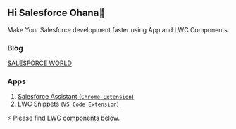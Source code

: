 ## Hi Salesforce Ohana👋

Make Your Salesforce development faster using App and LWC Components.

### Blog

 [SALESFORCE WORLD](http://nikforce.blogspot.com/)

### Apps

1. [Salesforce Assistant (`Chrome Extension`)](https://chrome.google.com/webstore/detail/salesforce-assistant/acpngnlieelljdlljmenkagbonaicccj)
2. [LWC Snippets (`VS Code Extension`)](https://marketplace.visualstudio.com/items?itemName=Nik-Creation.lwc-salesforce)

 ⚡ Please find LWC components below.

<!--
**Nisar-99/Nisar-99** is a ✨ _special_ ✨ repository because its `README.md` (this file) appears on your GitHub profile.

Here are some ideas to get you started:

- 🔭 I’m currently working on ...
- 🌱 I’m currently learning ...
- 👯 I’m looking to collaborate on ...
- 🤔 I’m looking for help with ...
- 💬 Ask me about ...
- 📫 How to reach me: ...
- 😄 Pronouns: ...
- ⚡ Fun fact: ...
-->

